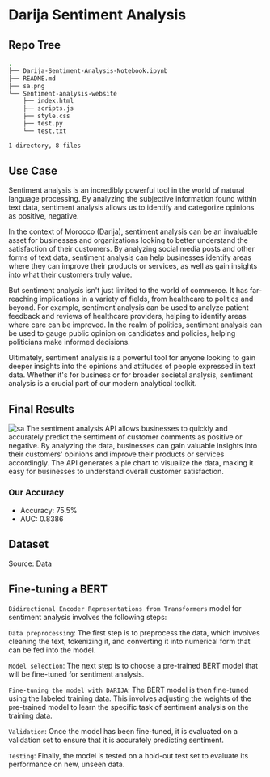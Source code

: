 # Darija Sentiment Analysis
## Repo Tree
```bash
.
├── Darija-Sentiment-Analysis-Notebook.ipynb
├── README.md
├── sa.png
└── Sentiment-analysis-website
    ├── index.html
    ├── scripts.js
    ├── style.css
    ├── test.py
    └── test.txt

1 directory, 8 files
```
## Use Case
Sentiment analysis is an incredibly powerful tool in the world of natural language processing. By analyzing the subjective information found within text data, sentiment analysis allows us to identify and categorize opinions as positive, negative.

In the context of Morocco (Darija), sentiment analysis can be an invaluable asset for businesses and organizations looking to better understand the satisfaction of their customers. By analyzing social media posts and other forms of text data, sentiment analysis can help businesses identify areas where they can improve their products or services, as well as gain insights into what their customers truly value.

But sentiment analysis isn't just limited to the world of commerce. It has far-reaching implications in a variety of fields, from healthcare to politics and beyond. For example, sentiment analysis can be used to analyze patient feedback and reviews of healthcare providers, helping to identify areas where care can be improved. In the realm of politics, sentiment analysis can be used to gauge public opinion on candidates and policies, helping politicians make informed decisions.

Ultimately, sentiment analysis is a powerful tool for anyone looking to gain deeper insights into the opinions and attitudes of people expressed in text data. Whether it's for business or for broader societal analysis, sentiment analysis is a crucial part of our modern analytical toolkit.

## Final Results
![sa](https://user-images.githubusercontent.com/95311883/236663758-0e5bcb3a-7414-4cbc-8893-9dd0bb3554e7.png)
The sentiment analysis API allows businesses to quickly and accurately predict the sentiment of customer comments as positive or negative. By analyzing the data, businesses can gain valuable insights into their customers' opinions and improve their products or services accordingly. The API generates a pie chart to visualize the data, making it easy for businesses to understand overall customer satisfaction.
### Our Accuracy
- Accuracy: 75.5%
- AUC: 0.8386
## Dataset
Source: [Data](https://github.com/ososs/Arabic-Sentiment-Analysis-corpus/blob/master/MSAC.arff)

## Fine-tuning a BERT
`Bidirectional Encoder Representations from Transformers` model for sentiment analysis involves the following steps:

`Data preprocessing`: The first step is to preprocess the data, which involves cleaning the text, tokenizing it, and converting it into numerical form that can be fed into the model.

`Model selection`: The next step is to choose a pre-trained BERT model that will be fine-tuned for sentiment analysis.

`Fine-tuning the model with DARIJA`: The BERT model is then fine-tuned using the labeled training data. This involves adjusting the weights of the pre-trained model to learn the specific task of sentiment analysis on the training data.

`Validation`: Once the model has been fine-tuned, it is evaluated on a validation set to ensure that it is accurately predicting sentiment.

`Testing`: Finally, the model is tested on a hold-out test set to evaluate its performance on new, unseen data.



